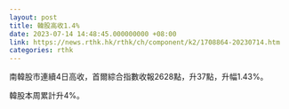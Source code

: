 ```yaml
---
layout: post
title: 韓股高收1.4%
date: 2023-07-14 14:48:45.000000000 +08:00
link: https://news.rthk.hk/rthk/ch/component/k2/1708864-20230714.htm
categories: rthk
---
```


南韓股市連續4日高收，首爾綜合指數收報2628點，升37點，升幅1.43%。

韓股本周累計升4%。
